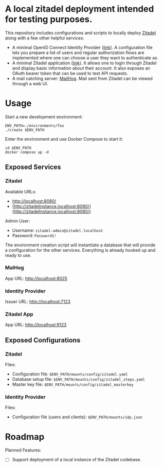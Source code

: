 # A local zitadel deployment intended for testing purposes. 

This repository includes configurations and scripts to locally deploy
[Zitadel](https://github.com/zitadel/zitadel)
along with a few other helpful services:
* A minimal OpenID Connect Identity Provider
  ([link](https://github.com/lukawaay/oidc_test_srv)). 
  A configuration file lets you prepare a list of users and regular
  authorization flows are implemented where one can choose a user they want to
  authenticate as.
* A minimal Zitadel application
  ([link](https://github.com/lukawaay/zitadel_test_app)).
  It allows one to login through Zitadel and display basic information about
  their account. It also exposes an OAuth bearer token that can be used to test
  API requests.
* A mail catching server: [MailHog](https://github.com/mailhog/MailHog).
  Mail sent from Zitadel can be viewed through a web UI.


# Usage

Start a new development environment:
```
ENV_PATH=./environments/foo
./create $ENV_PATH
```

Enter the environment and use Docker Compose to start it:
```
cd $ENV_PATH
docker compose up -d
```

## Exposed Services

### Zitadel

Available URLs:
- [http://localhost:8080/](http://localhost:8080/)
- [http://zitadelinstance.localhost:8080/](http://zitadelinstance.localhost:8080/)

Admin User:
- Username: `zitadel-admin@zitadel.localhost`
- Password: `Password1!`

The environment creation script will instantiate a database that will provide a
configuration for the other services. Everything is already hooked up and ready
to use.

### MalHog

App URL: [http://localhost:8025](http://localhost:8025)

### Identity Provider

Issuer URL: [http://localhost:7123](http://localhost:7123)

### Zitadel App

App URL: [http://localhost:9123](http://localhost:9123)

## Exposed Configurations

### Zitadel

Files:
- Configuration file: `$ENV_PATH/mounts/config/zitadel.yaml`
- Database setup file: `$ENV_PATH/mounts/config/zitadel_steps.yaml`
- Master key file: `$ENV_PATH/mounts/config/zitadel_masterkey`

### Identity Provider

Files:
- Configuration file (users and clients): `$ENV_PATH/mounts/idp.json`

# Roadmap

Planned Features:
- [ ] Support deployment of a local instance of the Zitadel codebase.
